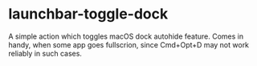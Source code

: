 # launchbar-toggle-dock

A simple action which toggles macOS dock autohide feature. Comes in handy, when some app goes fullscrion, since Cmd+Opt+D may not work reliably in such cases. 